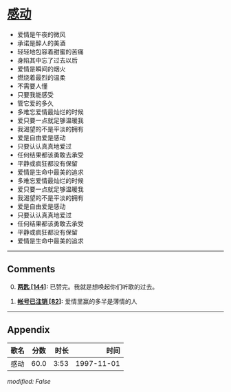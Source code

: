 # [感动](https://music.163.com/song?id=67810)

* 爱情是午夜的微风
* 承诺是醉人的美酒
* 轻轻地包容着甜蜜的苦痛
* 身陷其中忘了过去以后
* 爱情是瞬间的烟火
* 燃烧着最烈的温柔
* 不需要人懂
* 只要我能感受
* 管它爱的多久
* 多难忘爱情最灿烂的时候
* 爱只要一点就足够温暖我
* 我渴望的不是平淡的拥有
* 爱是自由爱是感动
* 只要认认真真地爱过
* 任何结果都该勇敢去承受
* 平静或疯狂都没有保留
* 爱情是生命中最美的追求
* 多难忘爱情最灿烂的时候
* 爱只要一点就足够温暖我
* 我渴望的不是平淡的拥有
* 爱是自由爱是感动
* 只要认认真真地爱过
* 任何结果都该勇敢去承受
* 平静或疯狂都没有保留
* 爱情是生命中最美的追求


---

## Comments
0. **[两匙 \[144\]](https://music.163.com/#/user/home?id=65268977):** 已赞完。我就是想唤起你们听歌的过去。

1. **[帐号已注销 \[82\]](https://music.163.com/#/user/home?id=387809750):** 爱情里赢的多半是薄情的人



---

## Appendix

|歌名|分数|时长|时间|
|:---|:---:|---:|---:|
|感动|60.0|3:53|1997-11-01

*modified: False*
